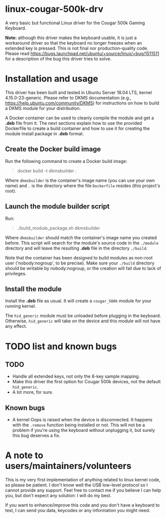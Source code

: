 # linux-cougar-500k-drv

A very basic but functional Linux driver for the Cougar 500k Gaming Keyboard.

**Note:** although this driver makes the keyboard usable, it is just a workaround driver so that the keyboard no longer freezes when an extended key is pressed. This is not final nor production-quality code. Please read https://bugs.launchpad.net/ubuntu/+source/linux/+bug/1511511 for a description of the bug this driver tries to solve.

# Installation and usage

This driver has been built and tested in Ubuntu Server 18.04 LTS, kernel 4.15.0-23-generic. Please refer to DKMS documentation (e.g., https://help.ubuntu.com/community/DKMS) for instructions on how to build a DKMS module for your distribution.

A Docker container can be used to cleanly compile the module and get a **.deb** file from it. The next sections explain how to use the provided Dockerfile to create a build container and how to use it for creating the module install package in **.deb** format.

## Create the Docker build image

Run the following command to create a Docker build image:

> docker build -t dkmsbuilder .

Where `dkmsbuilder` is the container's image name (you can use your own name) and `.` is the directory where the file `Dockerfile` resides (this project's root).

## Launch the module builder script

Run:

> ./build_module_package.sh dkmsbuilder

Where `dkmsbuilder` should match the container's image name you created before. This script will search for the module's source code in the `./module` directory and will leave the resulting **.deb** file in the directory `./build`.

Note that the container has been designed to build modules as non-root user ('nobody:nogroup', to be precise). Make sure your `./build` directory should be writable by nobody:nogroup, or the creation will fail due to lack of privileges.

## Install the module

Install the **.deb** file as usual. It will create a `cougar_500k` module for your running kernel.

The `hid_generic` module must be unloaded before plugging in the keyboard. Otherwise, `hid_generic` will take on the device and this module will not have any effect.

# TODO list and known bugs

## TODO

* Handle all extended keys, not only the 8-key sample mapping.
* Make this driver the first option for Cougar 500k devices, not the default `hid_generic`.
* A lot more, for sure.

## Known bugs

* A kernel Oops is raised when the device is disconnected. It happens with the `.remove` function being installed or not. This will not be a problem if you're using the keyboard without unplugging it, but surely this bug deserves a fix.

# A note to users/maintainers/volunteers

This is my very first implementation of anything related to linux kernel code, so please be patient. I don't know well the USB low-level protocol so I cannot provide any support. Feel free to contact me if you believe I can help you, but don't expect any solution: I will do my best.

If you want to enhance/improve this code and you don't have a keyboard to test, I can send you data, keycodes or any information you might need.
